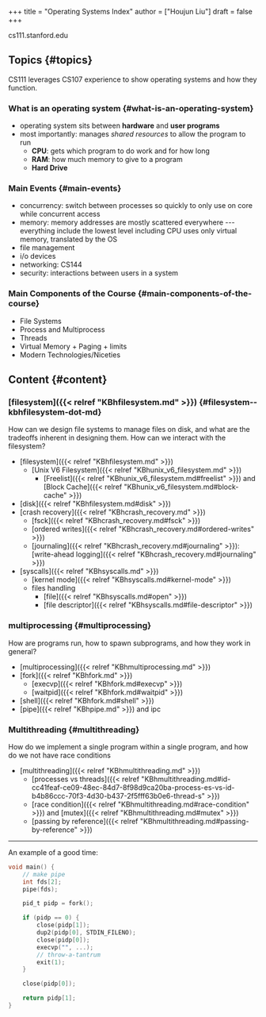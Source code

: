 +++
title = "Operating Systems Index"
author = ["Houjun Liu"]
draft = false
+++

cs111.stanford.edu


## Topics {#topics}

CS111 leverages CS107 experience to show operating systems and how they function.


### What is an operating system {#what-is-an-operating-system}

-   operating system sits between **hardware** and **user programs**
-   most importantly: manages _shared resources_ to allow the program to run
    -   **CPU**: gets which program to do work and for how long
    -   **RAM**: how much memory to give to a program
    -   **Hard Drive**


### Main Events {#main-events}

-   concurrency: switch between processes so quickly to only use on core while concurrent access
-   memory: memory addresses are mostly scattered everywhere --- everything include the lowest level including CPU uses only virtual memory, translated by the OS
-   file management
-   i/o devices
-   networking: CS144
-   security: interactions between users in a system


### Main Components of the Course {#main-components-of-the-course}

-   File Systems
-   Process and Multiprocess
-   Threads
-   Virtual Memory + Paging + limits
-   Modern Technologies/Niceties


## Content {#content}


### [filesystem]({{< relref "KBhfilesystem.md" >}}) {#filesystem--kbhfilesystem-dot-md}

How can we design file systems to manage files on disk, and what are the tradeoffs inherent in designing them. How can we interact with the filesystem?

-   [filesystem]({{< relref "KBhfilesystem.md" >}})
    -   [Unix V6 Filesystem]({{< relref "KBhunix_v6_filesystem.md" >}})
        -   [Freelist]({{< relref "KBhunix_v6_filesystem.md#freelist" >}}) and [Block Cache]({{< relref "KBhunix_v6_filesystem.md#block-cache" >}})
-   [disk]({{< relref "KBhfilesystem.md#disk" >}})
-   [crash recovery]({{< relref "KBhcrash_recovery.md" >}})
    -   [fsck]({{< relref "KBhcrash_recovery.md#fsck" >}})
    -   [ordered writes]({{< relref "KBhcrash_recovery.md#ordered-writes" >}})
    -   [journaling]({{< relref "KBhcrash_recovery.md#journaling" >}}): [write-ahead logging]({{< relref "KBhcrash_recovery.md#journaling" >}})
-   [syscalls]({{< relref "KBhsyscalls.md" >}})
    -   [kernel mode]({{< relref "KBhsyscalls.md#kernel-mode" >}})
    -   files handling
        -   [file]({{< relref "KBhsyscalls.md#open" >}})
        -   [file descriptor]({{< relref "KBhsyscalls.md#file-descriptor" >}})


### multiprocessing {#multiprocessing}

How are programs run, how to spawn subprograms, and how they work in general?

-   [multiprocessing]({{< relref "KBhmultiprocessing.md" >}})
-   [fork]({{< relref "KBhfork.md" >}})
    -   [execvp]({{< relref "KBhfork.md#execvp" >}})
    -   [waitpid]({{< relref "KBhfork.md#waitpid" >}})
-   [shell]({{< relref "KBhfork.md#shell" >}})
-   [pipe]({{< relref "KBhpipe.md" >}}) and ipc


### Multithreading {#multithreading}

How do we implement a single program within a single program, and how do we not have race conditions

-   [multithreading]({{< relref "KBhmultithreading.md" >}})
    -   [processes vs threads]({{< relref "KBhmultithreading.md#id-cc41feaf-ce09-48ec-84d7-8f98d9ca20ba-process-es-vs-id-b4b86ccc-70f3-4d30-b437-2f5fff63b0e6-thread-s" >}})
    -   [race condition]({{< relref "KBhmultithreading.md#race-condition" >}}) and [mutex]({{< relref "KBhmultithreading.md#mutex" >}})
    -   [passing by reference]({{< relref "KBhmultithreading.md#passing-by-reference" >}})

---

An example of a good time:

```C
void main() {
    // make pipe
    int fds[2];
    pipe(fds);

    pid_t pidp = fork();

    if (pidp == 0) {
        close(pidp[1]);
        dup2(pidp[0], STDIN_FILENO);
        close(pidp[0]);
        execvp("", ...);
        // throw-a-tantrum
        exit(1);
    }

    close(pidp[0]);

    return pidp[1];
}
```
